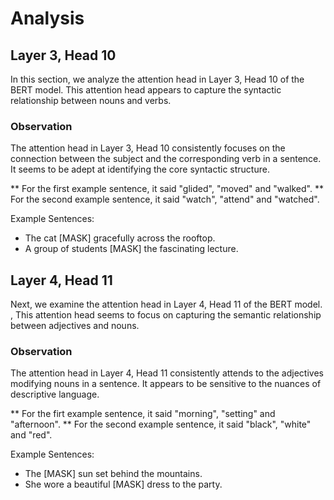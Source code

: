 # Analysis

## Layer 3, Head 10

In this section, we analyze the attention head in Layer 3, Head 10 of the BERT model.
This attention head appears to capture the syntactic relationship between nouns and verbs.

### Observation
The attention head in Layer 3, Head 10 consistently focuses on the connection between the subject and the corresponding verb in a sentence. 
It seems to be adept at identifying the core syntactic structure.

** For the first example sentence, it said "glided", "moved" and "walked".
** For the second example sentence, it said "watch", "attend" and "watched".

Example Sentences:
- The cat [MASK] gracefully across the rooftop.
- A group of students [MASK] the fascinating lecture.


## Layer 4, Head 11

Next, we examine the attention head in Layer 4, Head 11 of the BERT model. ,
This attention head seems to focus on capturing the semantic relationship between adjectives and nouns.

### Observation
The attention head in Layer 4, Head 11 consistently attends to the adjectives modifying nouns in a sentence. 
It appears to be sensitive to the nuances of descriptive language.

** For the firt example sentence, it said "morning", "setting" and "afternoon". 
** For the second example sentence, it said "black", "white" and "red". 

Example Sentences:
- The [MASK] sun set behind the mountains.
- She wore a beautiful [MASK] dress to the party.


